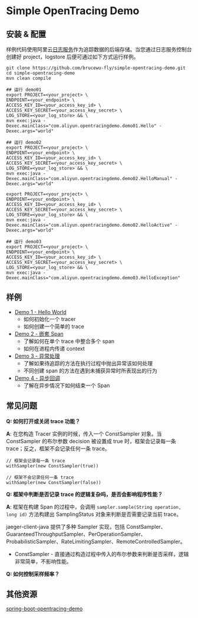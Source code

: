 # Simple OpenTracing Demo

## 安装 & 配置

样例代码使用阿里云[日志服务](https://sls.console.aliyun.com)作为追踪数据的后端存储。当您通过日志服务控制台创建好 project，logstore 后便可通过如下方式运行样例。
```
git clone https://github.com/brucewu-fly/simple-opentracing-demo.git
cd simple-opentracing-demo
mvn clean compile

## 运行 demo01
export PROJECT=<your_project> \
ENDPOINT=<your_endpoint> \
ACCESS_KEY_ID=<your_access_key_id> \
ACCESS_KEY_SECRET=<your_access_key_secret> \
LOG_STORE=<your_log_store> && \
mvn exec:java -Dexec.mainClass="com.aliyun.opentracingdemo.demo01.Hello" -Dexec.args="world"

## 运行 demo02
export PROJECT=<your_project> \
ENDPOINT=<your_endpoint> \
ACCESS_KEY_ID=<your_access_key_id> \
ACCESS_KEY_SECRET=<your_access_key_secret> \
LOG_STORE=<your_log_store> && \
mvn exec:java -Dexec.mainClass="com.aliyun.opentracingdemo.demo02.HelloManual" -Dexec.args="world"

export PROJECT=<your_project> \
ENDPOINT=<your_endpoint> \
ACCESS_KEY_ID=<your_access_key_id> \
ACCESS_KEY_SECRET=<your_access_key_secret> \
LOG_STORE=<your_log_store> && \
mvn exec:java -Dexec.mainClass="com.aliyun.opentracingdemo.demo02.HelloActive" -Dexec.args="world"

## 运行 demo03
export PROJECT=<your_project> \
ENDPOINT=<your_endpoint> \
ACCESS_KEY_ID=<your_access_key_id> \
ACCESS_KEY_SECRET=<your_access_key_secret> \
LOG_STORE=<your_log_store> && \
mvn exec:java -Dexec.mainClass="com.aliyun.opentracingdemo.demo03.HelloException"
```

## 样例
* [Demo 1 - Hello World](./src/main/java/com/aliyun/opentracingdemo/demo01)
  * 如何初始化一个 tracer
  * 如何创建一个简单的 trace
* [Demo 2 - 嵌套 Span](./src/main/java/com/aliyun/opentracingdemo/demo02)
  * 了解如何在单个 trace 中整合多个 span
  * 如何在进程内传递 context
* [Demo 3 - 异常处理](./src/main/java/com/aliyun/opentracingdemo/demo03)
  * 了解如果待追踪的方法在执行过程中抛出异常该如何处理
  * 不同创建 span 的方法在遇到未捕获异常时所表现出的行为
* [Demo 4 - 异步回调](./src/main/java/com/aliyun/opentracingdemo/demo04)
  * 了解在异步情况下如何结束一个 Span

## 常见问题
**Q: 如何打开或关闭 trace 功能？**

**A**: 在您构造 Tracer 实例的时候，传入一个 ConstSampler 对象。当 ConstSampler 的布尔参数 decision 被设置成 true 时，框架会记录每一条 trace；反之，框架不会记录任何一条 trace。
```
// 框架会记录每一条 trace
withSampler(new ConstSampler(true))

// 框架不会记录任何一条 trace
withSampler(new ConstSampler(false))
```

**Q: 框架中判断是否记录 trace 的逻辑复杂吗，是否会影响程序性能？**

**A**: 框架在构建 Span 的过程中，会调用 `sampler.sample(String operation, long id)` 方法构建出 SamplingStatus 对象来判断是否需要记录当前 trace。

jaeger-client-java 提供了多种 Sampler 实现，包括 ConstSampler、GuaranteedThroughputSampler、PerOperationSampler、ProbabilisticSampler、RateLimitingSampler、RemoteControlledSampler。

* ConstSampler - 直接通过构造过程中传入的布尔参数来判断是否采样，逻辑非常简单，不影响性能。

**Q: 如何控制采样频率？**


## 其他资源
[spring-boot-opentracing-demo](https://github.com/brucewu-fly/spring-boot-opentracing-demo)
